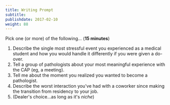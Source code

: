 ```yaml
---
title: Writing Prompt
subtitle:
publishdate: 2017-02-10
weight: 88
---
```


Pick one (or more) of the following... (**15 minutes**)

1. Describe the single most stressful event you experienced as a medical student and how you would handle it differently if you were given a do-over.
2. Tell a group of pathologists about your most meaningful experience with the CAP (eg, a meeting).
3. Tell me about the moment you realized you wanted to become a pathologist.
4. Describe the worst interaction you've had with a coworker since making the transition from residency to your job.
5. (Dealer's choice...as long as it's *niche*)